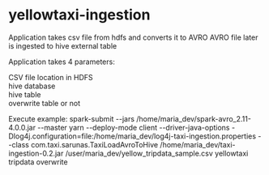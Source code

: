 # yellowtaxi-ingestion
Application takes csv file from hdfs and converts it to AVRO
AVRO file later is ingested to hive external table

Application takes 4 parameters:

CSV file location in HDFS  
hive database  
hive table  
overwrite table or not

Execute example:
spark-submit --jars /home/maria_dev/spark-avro_2.11-4.0.0.jar --master yarn --deploy-mode client --driver-java-options -Dlog4j.configuration=file:/home/maria_dev/log4j-taxi-ingestion.properties --class com.taxi.sarunas.TaxiLoadAvroToHive /home/maria_dev/taxi-ingestion-0.2.jar /user/maria_dev/yellow_tripdata_sample.csv yellowtaxi tripdata overwrite
